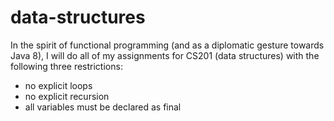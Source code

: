 # data-structures

In the spirit of functional programming (and as a diplomatic gesture towards Java 8), I will do all of my assignments for CS201 (data structures) with the following three restrictions:

  - no explicit loops
  - no explicit recursion
  - all variables must be declared as final
